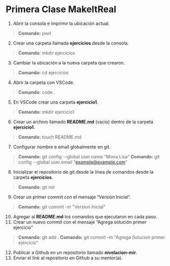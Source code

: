# Primera Clase MakeItReal
1. Abrir la consola e imprimir la ubicación actual.
> **Comando:** pwd
2. Crear una carpeta llamada **ejercicios** desde la consola.
> **Comando:** mkdir ejercicios
3. Cambiar la ubicación a la nueva carpeta que crearon.
> **Comando:** cd ejercicios
4. Abrir la carpeta con VSCode.
> **Comando:** code .
5. En VSCode crear una carpeta **ejercicio1**.
> **Comando:** mkdir ejercicio1
6. Crear un archivo llamado **README.md** (vacío) dentro de la carpeta **ejercicio1**.
> **Comando:** touch README.md
7. Configurar nombre e email globalmente en git.
> **Comando:** git config --global user.name "Mona Lisa"
> **Comando:** git config --global user.email "example@example.com"
8. Inicializar el repositorio de git desde la línea de comandos desde la carpeta **ejercicios**.
> **Comando:** git init
9. Crear un primer commit con el mensaje “Versión Inicial”.
> **Comando:** git commit -m "Version Inicial"
10. Agregar al **README.md** los comandos que ejecutaron en cada paso.
11. Crear un nuevo commit con el mensaje “Agrega solución primer ejercicio”
> **Comando:** git add .
> **Comando:** git commit -m "Agrega Solucion primer ejercicio"
12. Publicar a Github en un repositorio llamado **nivelacion-mir**.
13. Enviar el link al repositorio en Github a su mentor(a).